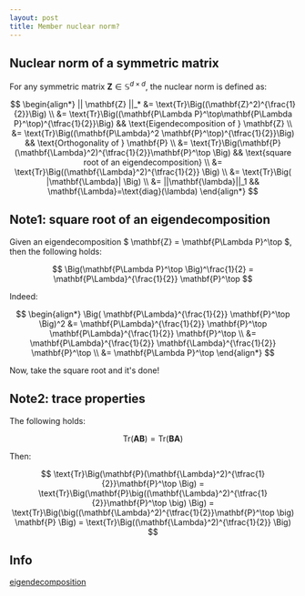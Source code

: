 ```yaml
---
layout: post
title: Member nuclear norm?
---
```


## Nuclear norm of a symmetric matrix

For any symmetric matrix $\mathbf{Z} \in \mathbb{S}^{d\times d}$, the nuclear norm is defined as:

$$
\begin{align*} 
|| \mathbf{Z} ||_* &= \text{Tr}\Big((\mathbf{Z}^2)^{\frac{1}{2}}\Big) \\
&= \text{Tr}\Big((\mathbf{P\Lambda P}^\top\mathbf{P\Lambda P}^\top)^{\tfrac{1}{2}}\Big) && \text{Eigendecomposition of } \mathbf{Z} \\
&= \text{Tr}\Big((\mathbf{P\Lambda}^2 \mathbf{P}^\top)^{\tfrac{1}{2}}\Big) && \text{Orthogonality of } \mathbf{P} \\
&= \text{Tr}\Big(\mathbf{P}(\mathbf{\Lambda}^2)^{\tfrac{1}{2}}\mathbf{P}^\top \Big) && \text{square root of an eigendecomposition} \\
&= \text{Tr}\Big((\mathbf{\Lambda}^2)^{\tfrac{1}{2}} \Big) \\
&= \text{Tr}\Big( |\mathbf{\Lambda}| \Big) \\
&= ||\mathbf{\lambda}||_1 && \mathbf{\Lambda}=\text{diag}(\lambda)
\end{align*}
$$

## Note1: square root of an eigendecomposition

Given an eigendecomposition $ \mathbf{Z} = \mathbf{P\Lambda P}^\top $, then the following holds:

$$ \Big(\mathbf{P\Lambda P}^\top \Big)^\frac{1}{2} = \mathbf{P\Lambda}^{\frac{1}{2}} \mathbf{P}^\top $$

Indeed:

$$
\begin{align*}
  \Big( \mathbf{P\Lambda}^{\frac{1}{2}} \mathbf{P}^\top \Big)^2 &= \mathbf{P\Lambda}^{\frac{1}{2}} \mathbf{P}^\top \mathbf{P\Lambda}^{\frac{1}{2}} \mathbf{P}^\top \\
    &= \mathbf{P\Lambda}^{\frac{1}{2}} \mathbf{\Lambda}^{\frac{1}{2}} \mathbf{P}^\top \\
    &= \mathbf{P\Lambda P}^\top
\end{align*}
$$

Now, take the square root and it's done!

## Note2: trace properties

The following holds:

$$ \text{Tr}(\mathbf{AB}) = \text{Tr}(\mathbf{BA}) $$

Then:

$$ 
\text{Tr}\Big(\mathbf{P}(\mathbf{\Lambda}^2)^{\tfrac{1}{2}}\mathbf{P}^\top \Big) = \text{Tr}\Big(\mathbf{P}\big((\mathbf{\Lambda}^2)^{\tfrac{1}{2}}\mathbf{P}^\top \big) \Big) = \text{Tr}\Big(\big((\mathbf{\Lambda}^2)^{\tfrac{1}{2}}\mathbf{P}^\top \big) \mathbf{P} \Big) =
\text{Tr}\Big((\mathbf{\Lambda}^2)^{\tfrac{1}{2}} \Big)
$$ 

## Info
[eigendecomposition](http://www.onmyphd.com/?p=eigen.decomposition)
